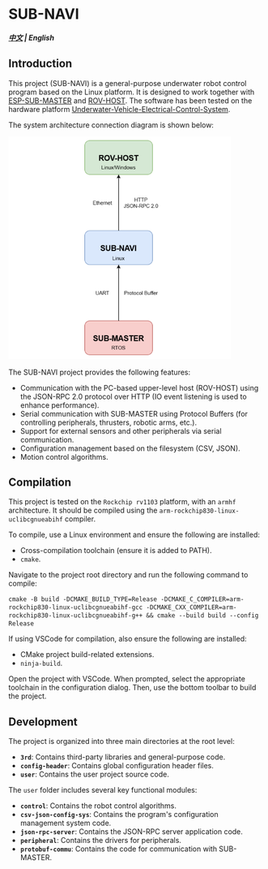 # SUB-NAVI

***[中文](README.md) | English***

## Introduction

This project (SUB-NAVI) is a general-purpose underwater robot control program based on the Linux platform. It is designed to work together with [ESP-SUB-MASTER](https://github.com/sfxfs/esp-sub-master) and [ROV-HOST](https://github.com/bohonghuang/rov-host). The software has been tested on the hardware platform [Underwater-Vehicle-Electrical-Control-System](https://github.com/SFerret/Underwater-Vehicle-Electrical-Control-System).

The system architecture connection diagram is shown below:

<img src="./doc/arch.png" style="zoom: 67%;" />

The SUB-NAVI project provides the following features:

- Communication with the PC-based upper-level host (ROV-HOST) using the JSON-RPC 2.0 protocol over HTTP (IO event listening is used to enhance performance).
- Serial communication with SUB-MASTER using Protocol Buffers (for controlling peripherals, thrusters, robotic arms, etc.).
- Support for external sensors and other peripherals via serial communication.
- Configuration management based on the filesystem (CSV, JSON).
- Motion control algorithms.

## Compilation

This project is tested on the `Rockchip rv1103` platform, with an `armhf` architecture. It should be compiled using the `arm-rockchip830-linux-uclibcgnueabihf` compiler.

To compile, use a Linux environment and ensure the following are installed:

- Cross-compilation toolchain (ensure it is added to PATH).
- `cmake`.

Navigate to the project root directory and run the following command to compile:

```shell
cmake -B build -DCMAKE_BUILD_TYPE=Release -DCMAKE_C_COMPILER=arm-rockchip830-linux-uclibcgnueabihf-gcc -DCMAKE_CXX_COMPILER=arm-rockchip830-linux-uclibcgnueabihf-g++ && cmake --build build --config Release
```

If using VSCode for compilation, also ensure the following are installed:

- CMake project build-related extensions.
- `ninja-build`.

Open the project with VSCode. When prompted, select the appropriate toolchain in the configuration dialog. Then, use the bottom toolbar to build the project.

## Development

The project is organized into three main directories at the root level:

- **`3rd`**: Contains third-party libraries and general-purpose code.
- **`config-header`**: Contains global configuration header files.
- **`user`**: Contains the user project source code.

The `user` folder includes several key functional modules:

- **`control`**: Contains the robot control algorithms.
- **`csv-json-config-sys`**: Contains the program's configuration management system code.
- **`json-rpc-server`**: Contains the JSON-RPC server application code.
- **`peripheral`**: Contains the drivers for peripherals.
- **`protobuf-commu`**: Contains the code for communication with SUB-MASTER.